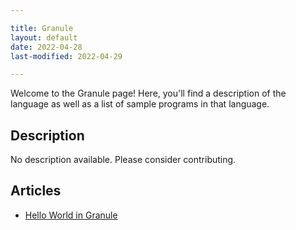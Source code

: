 ```yaml
---

title: Granule
layout: default
date: 2022-04-28
last-modified: 2022-04-29

---
```


Welcome to the Granule page! Here, you'll find a description of the language as well as a list of sample programs in that language.

## Description

No description available. Please consider contributing.

## Articles

- [Hello World in Granule](https://sampleprograms.io/projects/hello-world/granule)